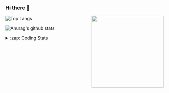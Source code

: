 ### Hi there 👋

<!--
**tao8687/tao8687** is a ✨ _special_ ✨ repository because its `README.md` (this file) appears on your GitHub profile.

Here are some ideas to get you started:

- 🔭 I’m currently working on ...
- 🌱 I’m currently learning ...
- 👯 I’m looking to collaborate on ...
- 🤔 I’m looking for help with ...
- 💬 Ask me about ...
- 📫 How to reach me: ...
- 😄 Pronouns: ...
- ⚡ Fun fact: ...
-->

<img align='right' src="https://media.giphy.com/media/M9gbBd9nbDrOTu1Mqx/giphy.gif" width="230">

![Top Langs](https://github-readme-stats.vercel.app/api/top-langs/?username=tao8687&layout=compact&title_color=23238E&text_color=A67D3D)

![Anurag's github stats](https://github-readme-stats.vercel.app/api?username=tao8687&show_icons=true&&text_color=A67D3D&title_color=23238E&show_icons=false&count_private=true&hide=stars)

<details>
  <summary>:zap: Coding Stats</summary>
  <b>
<!--START_SECTION:waka-->
```text
Week: 02 February, 2021 - 09 February, 2021

C          2 hrs 32 mins   ███████████▒░░░░░░░░░░░░░   45.44 % 
Makefile   1 hr 30 mins    ██████▓░░░░░░░░░░░░░░░░░░   26.91 % 
CUDA       1 hr 9 mins     █████▒░░░░░░░░░░░░░░░░░░░   20.72 % 
Markdown   12 mins         █░░░░░░░░░░░░░░░░░░░░░░░░   03.71 % 
Python     10 mins         ▓░░░░░░░░░░░░░░░░░░░░░░░░   03.12 % 
```
<!--END_SECTION:waka-->
</details>
